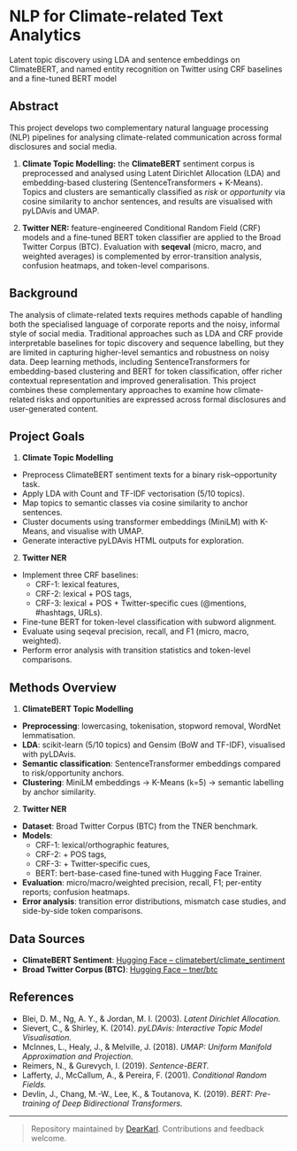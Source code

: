 # NLP for Climate-related Text Analytics

Latent topic discovery using LDA and sentence embeddings on ClimateBERT, and named entity recognition on Twitter using CRF baselines and a fine-tuned BERT model

## Abstract

This project develops two complementary natural language processing (NLP) pipelines for analysing climate-related communication across formal disclosures and social media.  

1) **Climate Topic Modelling:** the **ClimateBERT** sentiment corpus is preprocessed and analysed using Latent Dirichlet Allocation (LDA) and embedding-based clustering (SentenceTransformers + K-Means). Topics and clusters are semantically classified as *risk* or *opportunity* via cosine similarity to anchor sentences, and results are visualised with pyLDAvis and UMAP.  

2) **Twitter NER:** feature-engineered Conditional Random Field (CRF) models and a fine-tuned BERT token classifier are applied to the Broad Twitter Corpus (BTC). Evaluation with **seqeval** (micro, macro, and weighted averages) is complemented by error-transition analysis, confusion heatmaps, and token-level comparisons.  

## Background  

The analysis of climate-related texts requires methods capable of handling both the specialised language of corporate reports and the noisy, informal style of social media. Traditional approaches such as LDA and CRF provide interpretable baselines for topic discovery and sequence labelling, but they are limited in capturing higher-level semantics and robustness on noisy data. Deep learning methods, including SentenceTransformers for embedding-based clustering and BERT for token classification, offer richer contextual representation and improved generalisation. This project combines these complementary approaches to examine how climate-related risks and opportunities are expressed across formal disclosures and user-generated content.  

## Project Goals  

1) **Climate Topic Modelling**  
  - Preprocess ClimateBERT sentiment texts for a binary risk–opportunity task.  
  - Apply LDA with Count and TF-IDF vectorisation (5/10 topics).  
  - Map topics to semantic classes via cosine similarity to anchor sentences.  
  - Cluster documents using transformer embeddings (MiniLM) with K-Means, and visualise with UMAP.  
  - Generate interactive pyLDAvis HTML outputs for exploration.  

2) **Twitter NER**  
  - Implement three CRF baselines:  
    - CRF-1: lexical features,  
    - CRF-2: lexical + POS tags,  
    - CRF-3: lexical + POS + Twitter-specific cues (@mentions, #hashtags, URLs).  
  - Fine-tune BERT for token-level classification with subword alignment.  
  - Evaluate using seqeval precision, recall, and F1 (micro, macro, weighted).  
  - Perform error analysis with transition statistics and token-level comparisons.  

## Methods Overview  

1) **ClimateBERT Topic Modelling**  

- **Preprocessing**: lowercasing, tokenisation, stopword removal, WordNet lemmatisation.  
- **LDA**: scikit-learn (5/10 topics) and Gensim (BoW and TF-IDF), visualised with pyLDAvis.  
- **Semantic classification**: SentenceTransformer embeddings compared to risk/opportunity anchors.  
- **Clustering**: MiniLM embeddings → K-Means (k=5) → semantic labelling by anchor similarity.  

2) **Twitter NER**  

- **Dataset**: Broad Twitter Corpus (BTC) from the TNER benchmark.  
- **Models**:  
  - CRF-1: lexical/orthographic features,  
  - CRF-2: + POS tags,  
  - CRF-3: + Twitter-specific cues,  
  - BERT: bert-base-cased fine-tuned with Hugging Face Trainer.  
- **Evaluation**: micro/macro/weighted precision, recall, F1; per-entity reports; confusion heatmaps.  
- **Error analysis**: transition error distributions, mismatch case studies, and side-by-side token comparisons.  

## Data Sources  

- **ClimateBERT Sentiment**: [Hugging Face – climatebert/climate_sentiment](https://huggingface.co/datasets/climatebert/climate_sentiment)  
- **Broad Twitter Corpus (BTC)**: [Hugging Face – tner/btc](https://huggingface.co/datasets/tner/btc)  

## References  

- Blei, D. M., Ng, A. Y., & Jordan, M. I. (2003). *Latent Dirichlet Allocation.*  
- Sievert, C., & Shirley, K. (2014). *pyLDAvis: Interactive Topic Model Visualisation.*  
- McInnes, L., Healy, J., & Melville, J. (2018). *UMAP: Uniform Manifold Approximation and Projection.*  
- Reimers, N., & Gurevych, I. (2019). *Sentence-BERT.*  
- Lafferty, J., McCallum, A., & Pereira, F. (2001). *Conditional Random Fields.*  
- Devlin, J., Chang, M.-W., Lee, K., & Toutanova, K. (2019). *BERT: Pre-training of Deep Bidirectional Transformers.*  

---

> Repository maintained by [DearKarl](https://github.com/DearKarl). Contributions and feedback welcome.  
